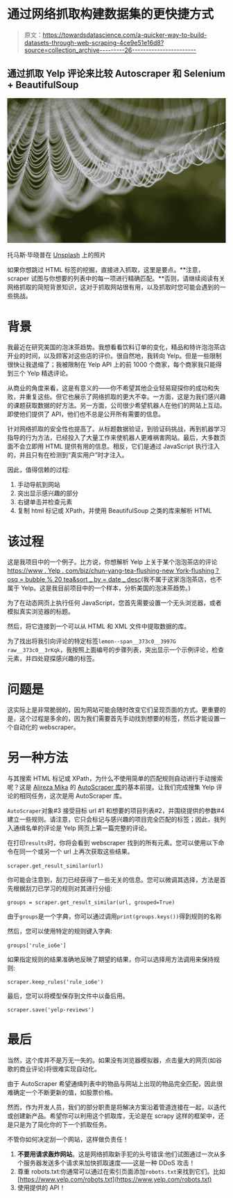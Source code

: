 # 通过网络抓取构建数据集的更快捷方式

> 原文：<https://towardsdatascience.com/a-quicker-way-to-build-datasets-through-web-scraping-4ce9e51e16d8?source=collection_archive---------26----------------------->

## 通过抓取 Yelp 评论来比较 Autoscraper 和 Selenium + BeautifulSoup

![](img/62256a2dc181e09d7bdd312fcc05ffff.png)

托马斯·毕晓普在 [Unsplash](https://unsplash.com?utm_source=medium&utm_medium=referral) 上的照片

如果你想跳过 HTML 标签的挖掘，直接进入抓取，这里是要点。**注意，scraper 试图与你想要的列表中的每一项进行精确匹配。**否则，请继续阅读有关网络抓取的简短背景知识，这对于抓取网站很有用，以及抓取时您可能会遇到的一些挑战。

# 背景

我最近在研究美国的泡沫茶趋势。我想看看饮料订单的变化，精品和特许泡泡茶店开业的时间，以及顾客对这些店的评价。很自然地，我转向 Yelp。但是一些限制很快让我退缩了；我被限制在 Yelp API 上的前 1000 个商家，每个商家我只能得到三个 Yelp 精选评论。

从商业的角度来看，这是有意义的——你不希望其他企业轻易窥探你的成功和失败，并重复这些。但它也展示了网络抓取的更大不幸。一方面，这是为我们感兴趣的课题获取数据的好方法。另一方面，公司很少希望机器人在他们的网站上互动。即使他们提供了 API，他们也不总是公开所有需要的信息。

针对网络抓取的安全性也提高了。从标题数据验证，到验证码挑战，再到机器学习指导的行为方法，已经投入了大量工作来使机器人更难祸害网站。最后，大多数页面不会立即用 HTML 提供有用的信息。相反，它们是通过 JavaScript 执行注入的，并且只有在检测到“真实用户”时才注入。

因此，值得信赖的过程:

1.  手动导航到网站
2.  突出显示感兴趣的部分
3.  右键单击并检查元素
4.  复制 html 标记或 XPath，并使用 BeautifulSoup 之类的库来解析 HTML

# 该过程

这是我项目中的一个例子。比方说，你想解析 Yelp 上关于某个泡泡茶店的评论[https://www . Yelp . com/biz/chun-yang-tea-flushing-new York-flushing？osq = bubble % 20 tea&sort _ by = date _ desc](https://www.yelp.com/biz/chun-yang-tea-flushing-new-york-flushing?osq=bubble%20tea&sort_by=date_desc)(我不属于这家泡泡茶店，也不属于 Yelp。这是我目前项目中的一个样本，分析美国的泡沫茶趋势。)

为了在动态网页上执行任何 JavaScript，您首先需要设置一个无头浏览器，或者模拟真实浏览器的标题。

然后，将它连接到一个可以从 HTML 和 XML 文件中提取数据的库。

为了找出将我引向评论的特定标签`lemon--span__373c0__3997G raw__373c0__3rKqk`，我按照上面编号的步骤列表，突出显示一个示例评论，检查元素，并四处窥探感兴趣的标签。

# 问题是

这实际上是非常脆弱的，因为网站可能会随时改变它们呈现页面的方式。更重要的是，这个过程是多余的，因为我们需要首先手动找到想要的标签，然后才能设置一个自动化的 webscraper。

# 另一种方法

与其搜索 HTML 标记或 XPath，为什么不使用简单的匹配规则自动进行手动搜索呢？这是 [Alireza Mika](https://medium.com/@alirezamika) 的 [AutoScraper 库](https://github.com/alirezamika/autoscraper)的基本前提。让我们完成搜集 Yelp 评论的相同任务，这次是用 AutoScraper 库。

`AutoScraper`对象#3 接受目标 url #1 和想要的项目列表#2，并围绕提供的参数#4 建立一些规则。请注意，它只会标记与感兴趣的项目完全匹配的标签；因此，我列入通缉名单的评论是 Yelp 网页上第一篇完整的评论。

在打印`results`时，你将会看到 webscraper 找到的所有元素。您可以使用以下命令在同一个或另一个 url 上再次获取这些结果。

`scraper.get_result_similar(url)`

你可能会注意到，刮刀已经获得了一些无关的信息。您可以微调其选择，方法是首先根据刮刀已学习的规则对其进行分组:

```
groups = scraper.get_result_similar(url, grouped=True)
```

由于`groups`是一个字典，你可以通过调用`print(groups.keys())`得到规则的名称

然后，您可以使用特定的规则键入字典:

`groups['rule_io6e']`

如果指定规则的结果准确地反映了期望的结果，你可以选择用方法调用来保持规则:

```
scraper.keep_rules('rule_io6e')
```

最后，您可以将模型保存到文件中以备后用。

```
scraper.save('yelp-reviews')
```

# 最后

当然，这个库并不是万无一失的。如果没有浏览器模拟器，点击量大的网页(如谷歌的商业评论)将很难实现自动化。

由于 AutoScraper 希望通缉列表中的物品与网站上出现的物品完全匹配，因此很难确定一个不断更新的值，如股票价格。

然而，作为开发人员，我们的部分职责是将解决方案沿着管道连接在一起，以迭代或创建新产品。希望你可以利用这个抓取库，无论是在 scrapy 这样的框架中，还是只是为了简化你的下一个抓取任务。

不管你如何决定刮一个网站，这样做负责任！

1.  **不要用请求轰炸网站**。这是网络抓取新手犯的头号错误:他们试图通过一次从多个服务器发送多个请求来加快抓取速度——这是一种 DDoS 攻击！
2.  尊重 robots.txt:你通常可以通过在索引页面添加`robots.txt`来找到它们。比如[https://www.yelp.com/robots.txt](https://www.yelp.com/robots.txt)
3.  使用提供的 API！